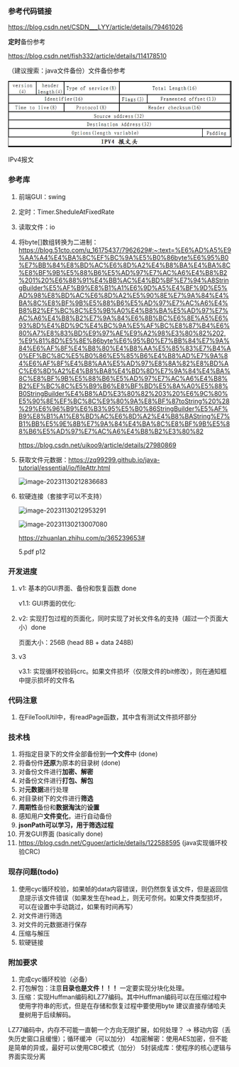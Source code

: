### 参考代码链接
https://blog.csdn.net/CSDN___LYY/article/details/79461026

**定时**备份参考

https://blog.csdn.net/fish332/article/details/114178510

（建议搜索：java文件备份）文件备份参考

![img.png](img.png)

IPv4报文

### 参考库

1. 前端GUI：swing

2. 定时：Timer.SheduleAtFixedRate

3. 读取文件：io

4. 将byte[]数组转换为二进制：https://blog.51cto.com/u_16175437/7962629#:~:text=%E6%AD%A5%E9%AA%A4%E4%BA%8C%EF%BC%9A%E5%B0%86byte%E6%95%B0%E7%BB%84%E8%BD%AC%E6%8D%A2%E4%B8%BA%E4%BA%8C%E8%BF%9B%E5%88%B6%E5%AD%97%E7%AC%A6%E4%B8%B2%201%20%E6%88%91%E4%BB%AC%E4%BD%BF%E7%94%A8StringBuilder%E5%AF%B9%E8%B1%A1%E6%9D%A5%E4%BF%9D%E5%AD%98%E8%BD%AC%E6%8D%A2%E5%90%8E%E7%9A%84%E4%BA%8C%E8%BF%9B%E5%88%B6%E5%AD%97%E7%AC%A6%E4%B8%B2%EF%BC%8C%E5%9B%A0%E4%B8%BA%E5%AD%97%E7%AC%A6%E4%B8%B2%E7%9A%84%E6%8B%BC%E6%8E%A5%E6%93%8D%E4%BD%9C%E4%BC%9A%E5%AF%BC%E8%87%B4%E6%80%A7%E8%83%BD%E9%97%AE%E9%A2%98%E3%80%82%202,%E9%81%8D%E5%8E%86byte%E6%95%B0%E7%BB%84%E7%9A%84%E6%AF%8F%E4%B8%80%E4%B8%AA%E5%85%83%E7%B4%A0%EF%BC%8C%E5%B0%86%E5%85%B6%E4%B8%AD%E7%9A%84%E6%AF%8F%E4%B8%AA%E5%AD%97%E8%8A%82%E8%BD%AC%E6%8D%A2%E4%B8%BA8%E4%BD%8D%E7%9A%84%E4%BA%8C%E8%BF%9B%E5%88%B6%E5%AD%97%E7%AC%A6%E4%B8%B2%EF%BC%8C%E5%B9%B6%E8%BF%BD%E5%8A%A0%E5%88%B0StringBuilder%E4%B8%AD%E3%80%82%203%20%E6%9C%80%E5%90%8E%EF%BC%8C%E9%80%9A%E8%BF%87toString%20%28%29%E6%96%B9%E6%B3%95%E5%B0%86StringBuilder%E5%AF%B9%E8%B1%A1%E8%BD%AC%E6%8D%A2%E4%B8%BAString%E7%B1%BB%E5%9E%8B%E7%9A%84%E4%BA%8C%E8%BF%9B%E5%88%B6%E5%AD%97%E7%AC%A6%E4%B8%B2%E3%80%82

   https://blog.csdn.net/uikoo9/article/details/27980869

5. 获取文件元数据：https://zq99299.github.io/java-tutorial/essential/io/fileAttr.html

   ![image-20231130212836683](D:\learning_programs\java_programs\DataRestoreDemo1\images\Readme\image-20231130212836683.png)

6. 软硬连接（套接字可以不支持）

   ![image-20231130212953291](D:\learning_programs\java_programs\DataRestoreDemo1\images\Readme\image-20231130212953291.png)

   ![image-20231130213007080](D:\learning_programs\java_programs\DataRestoreDemo1\images\Readme\image-20231130213007080.png)

   https://zhuanlan.zhihu.com/p/365239653#

   5.pdf p12

### 开发进度
1. v1: 基本的GUI界面、备份和恢复函数 done

   v1.1: GUI界面的优化: 

2. v2: 实现打包过程的页面化，同时实现了对长文件名的支持（超过一个页面大小）done

   页面大小：256B (head 8B + data 248B)

3. v3
   
   v3.1: 实现循环校验码crc。如果文件损坏（仅限文件的bit修改），则在通知框中提示损坏的文件名

### 代码注意
1. 在FileToolUtil中，有readPage函数，其中含有测试文件损坏部分

### 技术栈
1. 将指定目录下的文件全部备份到**一个文件**中 (done)
2. 将备份件**还原**为原本的目录树 (done)
3. 对备份文件进行**加密、解密**
4. 对备份文件进行**打包、解包**
5. 对**元数据**进行处理
5. 对目录树下的文件进行**筛选**
6. **周期性**备份和**数据淘汰**的**设置**
7. 感知用户**文件变化**，进行自动备份
8. **jsonPath可以学习，用于筛选过程**
9. 开发GUI界面 (basically done)
10. https://blog.csdn.net/Cguoer/article/details/122588595 (java实现循环校验CRC)

### 现存问题(todo)
1. 使用cyc循环校验，如果帧的data内容错误，则仍然恢复该文件，但是返回信息提示该文件错误（如果发生在head上，则无可奈何。如果文件类型损坏，可以在设置中手动跳过，如果有时间再写）
2. 对文件进行筛选
3. 对文件的元数据进行保存
4. 压缩与解压
5. 软硬链接

### 附加要求
1. 完成cyc循环校验（必备）
2. 打包解包：注意**目录也是文件！！！** 一定要实现分块化处理。
3. 压缩：实现Huffman编码和LZ77编码。其中Huffman编码可以在压缩过程中使用字符串的形式，但是在存储和恢复过程中要使用byte
建议直接存储哈夫曼树用于后续解码。

LZ77编码中，内存不可能一直朝一个方向无限扩展，如何处理？ -> 移动内容（丢失历史窗口且缓慢）；循环缓冲（可以加分）
4加密解密：使用AES加密，但不能是简单的异或，最好可以使用CBC模式（加分）
5封装成库：使程序的核心逻辑与界面实现分离